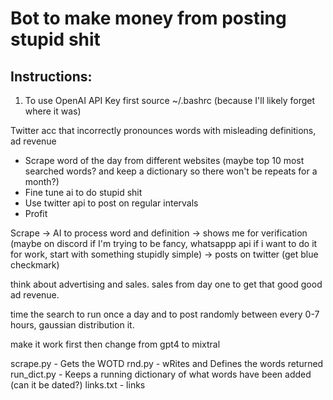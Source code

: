 # Bot to make money from posting stupid shit


## Instructions:
1. To use OpenAI API Key first source ~/.bashrc (because I'll likely forget where it was)


Twitter acc that incorrectly pronounces words with misleading definitions, ad revenue
* Scrape word of the day from different websites (maybe top 10 most searched words? and keep a dictionary so there won't be repeats for a month?)
* Fine tune ai to do stupid shit
* Use twitter api to post on regular intervals
* Profit

Scrape -> AI to process word and definition -> shows me for verification (maybe on discord if I'm trying to be fancy, whatsappp api if i want to do it for work, start with something stupidly simple) -> posts on twitter (get blue checkmark)

think about advertising and sales. sales from day one to get that good good ad revenue. 

time the search to run once a day and to post randomly between every 0-7 hours, gaussian distribution it.

make it work first then change from gpt4 to mixtral

scrape.py - Gets the WOTD
rnd.py - wRites and Defines the words returned
run_dict.py - Keeps a running dictionary of what words have been added (can it be dated?)
links.txt - links

